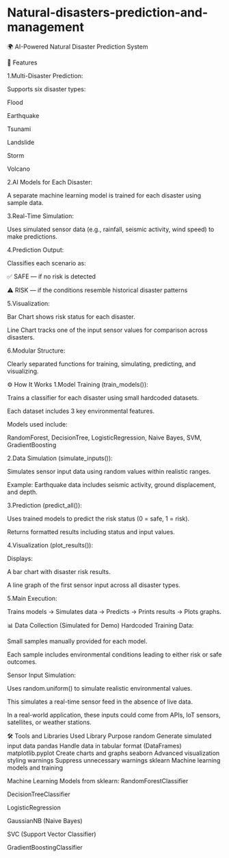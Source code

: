 # Natural-disasters-prediction-and-management
🌍 AI-Powered Natural Disaster Prediction System

📌 Features

1.Multi-Disaster Prediction:

Supports six disaster types:

Flood

Earthquake

Tsunami

Landslide

Storm

Volcano

2.AI Models for Each Disaster:

A separate machine learning model is trained for each disaster using sample data.

3.Real-Time Simulation:

Uses simulated sensor data (e.g., rainfall, seismic activity, wind speed) to make predictions.

4.Prediction Output:

Classifies each scenario as:

✅ SAFE — if no risk is detected

⚠ RISK — if the conditions resemble historical disaster patterns

5.Visualization:

Bar Chart shows risk status for each disaster.

Line Chart tracks one of the input sensor values for comparison across disasters.

6.Modular Structure:

Clearly separated functions for training, simulating, predicting, and visualizing.

⚙ How It Works 1.Model Training (train_models()):

Trains a classifier for each disaster using small hardcoded datasets.

Each dataset includes 3 key environmental features.

Models used include:

RandomForest, DecisionTree, LogisticRegression, Naive Bayes, SVM, GradientBoosting

2.Data Simulation (simulate_inputs()):

Simulates sensor input data using random values within realistic ranges.

Example: Earthquake data includes seismic activity, ground displacement, and depth.

3.Prediction (predict_all()):

Uses trained models to predict the risk status (0 = safe, 1 = risk).

Returns formatted results including status and input values.

4.Visualization (plot_results()):

Displays:

A bar chart with disaster risk results.

A line graph of the first sensor input across all disaster types.

5.Main Execution:

Trains models → Simulates data → Predicts → Prints results → Plots graphs.

📊 Data Collection (Simulated for Demo) Hardcoded Training Data:

Small samples manually provided for each model.

Each sample includes environmental conditions leading to either risk or safe outcomes.

Sensor Input Simulation:

Uses random.uniform() to simulate realistic environmental values.

This simulates a real-time sensor feed in the absence of live data.

In a real-world application, these inputs could come from APIs, IoT sensors, satellites, or weather stations.

🛠 Tools and Libraries Used Library Purpose random Generate simulated input data pandas Handle data in tabular format (DataFrames) matplotlib.pyplot Create charts and graphs seaborn Advanced visualization styling warnings Suppress unnecessary warnings sklearn Machine learning models and training

Machine Learning Models from sklearn: RandomForestClassifier

DecisionTreeClassifier

LogisticRegression

GaussianNB (Naive Bayes)

SVC (Support Vector Classifier)

GradientBoostingClassifier
